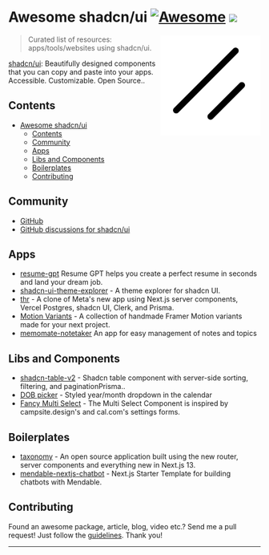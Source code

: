 # Awesome shadcn/ui [![Awesome](https://cdn.rawgit.com/sindresorhus/awesome/d7305f38d29fed78fa85652e3a63e154dd8e8829/media/badge.svg)](https://github.com/sindresorhus/awesome) ![](https://img.shields.io/badge/unicodeveloper-approved-brightgreen.svg)

[<img src="./logo.svg" align="right" width="200">](https://ui.shadcn.com/)

> Curated list of resources:  apps/tools/websites using shadcn/ui.

[shadcn/ui](https://github.com/shadcn/ui): Beautifully designed components that you can copy and paste into your apps. Accessible. Customizable. Open Source..



## Contents

- [Awesome shadcn/ui ](#awesome-shadcn--)
  - [Contents](#contents)
  - [Community](#community)
  - [Apps](#apps)
  - [Libs and Components](#libs)
  - [Boilerplates](#boilerplates)
  - [Contributing](#contributing)

## Community

- [GitHub](https://github.com/shadcn/ui)
- [GitHub discussions for shadcn/ui](https://github.com/shadcn/ui/discussions)


## Apps
- [resume-gpt](https://github.com/nphivu414/resume-gpt) Resume GPT helps you create a perfect resume in seconds and land your dream job.
- [shadcn-ui-theme-explorer](https://github.com/luisFilipePT/shadcn-ui-theme-explorer) - A theme explorer for shadcn UI.
- [thr](https://github.com/ishaan1013/thr) - A clone of Meta's new app using Next.js server components, Vercel Postgres, shadcn UI, Clerk, and Prisma.
- [Motion Variants](https://github.com/chrisabdo/motionvariants) - A collection of handmade Framer Motion variants made for your next project.
- [memomate-notetaker](https://github.com/ZevaGuillo/memomate-notetaker) An app for easy management of notes and topics


## Libs and Components
- [shadcn-table-v2](https://github.com/sadmann7/shadcn-table-v2) - Shadcn table component with server-side sorting, filtering, and paginationPrisma..
- [DOB picker](https://gist.github.com/tanishqsh/6e5284b36c29c0e2effc6e187c8f911a) - Styled year/month dropdown in the calendar 
- [Fancy Multi Select](https://craft.mxkaske.dev/post/fancy-multi-select) - The Multi Select Component is inspired by campsite.design's and cal.com's settings forms. 

## Boilerplates
- [taxonomy](https://github.com/shadcn/taxonomy) - An open source application built using the new router, server components and everything new in Next.js 13.
- [mendable-nextjs-chatbot](https://github.com/mendableai/mendable-nextjs-chatbot) - Next.js Starter Template for building chatbots with Mendable.


## Contributing

Found an awesome package, article, blog, video etc.? Send me a pull request! Just follow the [guidelines](/CONTRIBUTING.md). Thank you!

---


